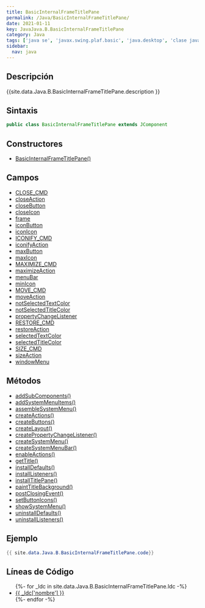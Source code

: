 ```yaml
---
title: BasicInternalFrameTitlePane
permalink: /Java/BasicInternalFrameTitlePane/
date: 2021-01-11
key: JavaJava.B.BasicInternalFrameTitlePane
category: Java
tags: ['java se', 'javax.swing.plaf.basic', 'java.desktop', 'clase java', 'Java 1.0']
sidebar: 
  nav: java
---
```


## Descripción
{{site.data.Java.B.BasicInternalFrameTitlePane.description }}

## Sintaxis
~~~java
public class BasicInternalFrameTitlePane extends JComponent
~~~

## Constructores
* [BasicInternalFrameTitlePane()](/Java/BasicInternalFrameTitlePane/BasicInternalFrameTitlePane/)

## Campos
* [CLOSE_CMD](/Java/BasicInternalFrameTitlePane/CLOSE_CMD)
* [closeAction](/Java/BasicInternalFrameTitlePane/closeAction)
* [closeButton](/Java/BasicInternalFrameTitlePane/closeButton)
* [closeIcon](/Java/BasicInternalFrameTitlePane/closeIcon)
* [frame](/Java/BasicInternalFrameTitlePane/frame)
* [iconButton](/Java/BasicInternalFrameTitlePane/iconButton)
* [iconIcon](/Java/BasicInternalFrameTitlePane/iconIcon)
* [ICONIFY_CMD](/Java/BasicInternalFrameTitlePane/ICONIFY_CMD)
* [iconifyAction](/Java/BasicInternalFrameTitlePane/iconifyAction)
* [maxButton](/Java/BasicInternalFrameTitlePane/maxButton)
* [maxIcon](/Java/BasicInternalFrameTitlePane/maxIcon)
* [MAXIMIZE_CMD](/Java/BasicInternalFrameTitlePane/MAXIMIZE_CMD)
* [maximizeAction](/Java/BasicInternalFrameTitlePane/maximizeAction)
* [menuBar](/Java/BasicInternalFrameTitlePane/menuBar)
* [minIcon](/Java/BasicInternalFrameTitlePane/minIcon)
* [MOVE_CMD](/Java/BasicInternalFrameTitlePane/MOVE_CMD)
* [moveAction](/Java/BasicInternalFrameTitlePane/moveAction)
* [notSelectedTextColor](/Java/BasicInternalFrameTitlePane/notSelectedTextColor)
* [notSelectedTitleColor](/Java/BasicInternalFrameTitlePane/notSelectedTitleColor)
* [propertyChangeListener](/Java/BasicInternalFrameTitlePane/propertyChangeListener)
* [RESTORE_CMD](/Java/BasicInternalFrameTitlePane/RESTORE_CMD)
* [restoreAction](/Java/BasicInternalFrameTitlePane/restoreAction)
* [selectedTextColor](/Java/BasicInternalFrameTitlePane/selectedTextColor)
* [selectedTitleColor](/Java/BasicInternalFrameTitlePane/selectedTitleColor)
* [SIZE_CMD](/Java/BasicInternalFrameTitlePane/SIZE_CMD)
* [sizeAction](/Java/BasicInternalFrameTitlePane/sizeAction)
* [windowMenu](/Java/BasicInternalFrameTitlePane/windowMenu)

## Métodos
* [addSubComponents()](/Java/BasicInternalFrameTitlePane/addSubComponents)
* [addSystemMenuItems()](/Java/BasicInternalFrameTitlePane/addSystemMenuItems)
* [assembleSystemMenu()](/Java/BasicInternalFrameTitlePane/assembleSystemMenu)
* [createActions()](/Java/BasicInternalFrameTitlePane/createActions)
* [createButtons()](/Java/BasicInternalFrameTitlePane/createButtons)
* [createLayout()](/Java/BasicInternalFrameTitlePane/createLayout)
* [createPropertyChangeListener()](/Java/BasicInternalFrameTitlePane/createPropertyChangeListener)
* [createSystemMenu()](/Java/BasicInternalFrameTitlePane/createSystemMenu)
* [createSystemMenuBar()](/Java/BasicInternalFrameTitlePane/createSystemMenuBar)
* [enableActions()](/Java/BasicInternalFrameTitlePane/enableActions)
* [getTitle()](/Java/BasicInternalFrameTitlePane/getTitle)
* [installDefaults()](/Java/BasicInternalFrameTitlePane/installDefaults)
* [installListeners()](/Java/BasicInternalFrameTitlePane/installListeners)
* [installTitlePane()](/Java/BasicInternalFrameTitlePane/installTitlePane)
* [paintTitleBackground()](/Java/BasicInternalFrameTitlePane/paintTitleBackground)
* [postClosingEvent()](/Java/BasicInternalFrameTitlePane/postClosingEvent)
* [setButtonIcons()](/Java/BasicInternalFrameTitlePane/setButtonIcons)
* [showSystemMenu()](/Java/BasicInternalFrameTitlePane/showSystemMenu)
* [uninstallDefaults()](/Java/BasicInternalFrameTitlePane/uninstallDefaults)
* [uninstallListeners()](/Java/BasicInternalFrameTitlePane/uninstallListeners)

## Ejemplo
~~~java
{{ site.data.Java.B.BasicInternalFrameTitlePane.code}}
~~~

## Líneas de Código
<ul>
{%- for _ldc in site.data.Java.B.BasicInternalFrameTitlePane.ldc -%}
   <li>
       <a href="{{_ldc['url'] }}">{{ _ldc['nombre'] }}</a>
   </li>
{%- endfor -%}
</ul>

